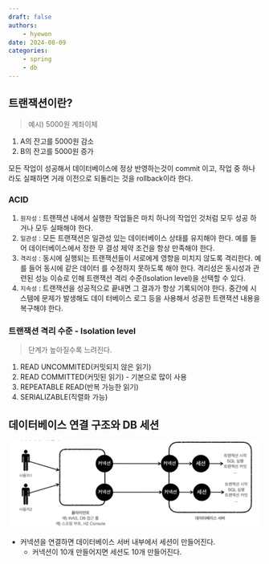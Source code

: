 ```yaml
---
draft: false
authors:
    - hyewon
date: 2024-08-09
categories:
    - spring
    - db
---
```


<!-- more -->

## 트랜잭션이란?

> 예시) 5000원 계좌이체

1. A의 잔고를 5000원 감소
2. B의 잔고를 5000원 증가

모든 작업이 성공해서 데이터베이스에 정상 반영하는것이 commit 이고, 작업 중 하나라도 실패하면 거래 이전으로 되돌리는 것을 rollback이라 한다.

### ACID

1. `원자성` : 트랜잭션 내에서 실행한 작업들은 마치 하나의 작업인 것처럼 모두 성공 하거나 모두 실패해야 한다.
2. `일관성` : 모든 트랜잭션은 일관성 있는 데이터베이스 상태를 유지해야 한다. 예를 들어 데이터베이스에서 정한 무 결성 제약 조건을 항상 만족해야 한다.
3. `격리성` : 동시에 실행되는 트랜잭션들이 서로에게 영향을 미치지 않도록 격리한다. 예를 들어 동시에 같은 데이터 를 수정하지 못하도록 해야 한다. 격리성은 동시성과 관련된 성능 이슈로 인해 트랜잭션 격리 수준(Isolation level)을 선택할 수 있다.
4. `지속성` : 트랜잭션을 성공적으로 끝내면 그 결과가 항상 기록되어야 한다. 중간에 시스템에 문제가 발생해도 데이 터베이스 로그 등을 사용해서 성공한 트랜잭션 내용을 복구해야 한다.

### 트랜잭션 격리 수준 - Isolation level

> 단계가 높아질수록 느려진다.

1. READ UNCOMMITED(커밋되지 않은 읽기)
2. READ COMMITTED(커밋된 읽기) - 기본으로 많이 사용
3. REPEATABLE READ(반복 가능한 읽기)
4. SERIALIZABLE(직렬화 가능)

## 데이터베이스 연결 구조와 DB 세션

![alt text](image-10.png)

-   커넥션을 연결하면 데이터베이스 서버 내부에서 세션이 만들어진다.
    -   커넥션이 10개 만들어지면 세션도 10개 만들어진다.
